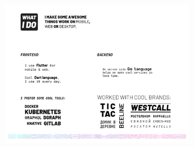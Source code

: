 

![preview](preview.jpg)

<!--
[![Hecatoncheir's github stats](https://github-readme-stats.vercel.app/api?username=Hecatoncheir&hide_border=true&line_height=24&hide=[%22contribs%22])](https://github.com/Hecatoncheir/)

**Hecatoncheir/Hecatoncheir** is a ✨ _special_ ✨ repository because its `README.md` (this file) appears on your GitHub profile.

Here are some ideas to get you started:

- 🔭 I’m currently working on ...
- 🌱 I’m currently learning ...
- 👯 I’m looking to collaborate on ...
- 🤔 I’m looking for help with ...
- 💬 Ask me about ...
- 📫 How to reach me: ...
- 😄 Pronouns: ...
- ⚡ Fun fact: ...
-->

